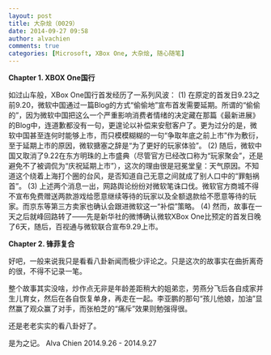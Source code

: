 ```yaml
---
layout: post
title: 大杂烩（0029）
date: 2014-09-27 09:58
author: alvachien
comments: true
categories: [Microsoft, XBox One, 大杂烩, 随心随笔]
---
```

**Chapter 1. XBOX One国行**

如过山车般，XBox One国行首发经历了一系列风波：
(1) 在原定的首发日9.23之前9.20，微软中国通过一篇Blog的方式“偷偷地”宣布首发需要延期。所谓的“偷偷的”，因为微软中国把这么一个严重影响消费者情绪的决定藏在那篇《最新进展》的Blog中，连道歉都没有一句，更遑论以补偿来安慰客户了。更为过分的是，微软中国甚至连何时能够上市，而只模模糊糊的一句“争取年底之前上市”作为敷衍，至于延期上市的原因，微软搪塞之辞是“为了更好的玩家体验”。
(2) 随后，微软中国又取消了9.22在东方明珠的上市盛典（尽管官方已经改口称为“玩家聚会”，还是避免不了被调侃为“庆祝延期上市”），这次的理由很是冠冕堂皇：天气原因。不知道这个绕着上海打个圈的台风，是否知道自己无意之间就成了别人口中的“罪魁祸首”。
(3) 上述两个消息一出，网路舆论纷纷对微软笔诛口伐。微软官方商城不得不宣布免费赠送两款游戏给愿意继续等待的玩家以及全额退款给不愿意等待的玩家。而京东等第三方卖家也确认会跟进微软这一“补偿”策略。
(4) 然而，故事在一天之后就峰回路转了——先是新华社的微博确认微软XBox One比预定的首发日晚了6天，随后，百视通与微软联合宣布9.29上市。

**Chapter 2. 锋菲复合**

好吧，一般来说我只是看看八卦新闻而极少评论之。只是这次的故事实在曲折离奇的很，不得不记录一笔。

整个故事其实没啥，炒作点无非是年龄差距稍大的姐弟恋，劳燕分飞后各自成家并生儿育女，然后在各自恢复单身，再走在一起。李亚鹏的那句“孩儿他娘，加油”显然赢了观众赢了对手，而张柏芝的“痛斥”效果则勉强得很。

还是老老实实的看八卦好了。

是为之记。
Alva Chien
2014.9.26 - 2014.9.27
